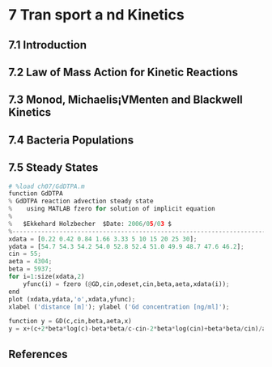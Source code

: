 
# 7 Tran sport a nd Kinetics
## 7.1 Introduction
## 7.2 Law of Mass Action for Kinetic Reactions
## 7.3 Monod, Michaelis¡VMenten and Blackwell Kinetics
## 7.4 Bacteria Populations
## 7.5 Steady States


```python
# %load ch07/GdDTPA.m
function GdDTPA
% GdDTPA reaction advection steady state      
%    using MATLAB fzero for solution of implicit equation                    
%
%   $Ekkehard Holzbecher  $Date: 2006/05/03 $
%--------------------------------------------------------------------------
xdata = [0.22 0.42 0.84 1.66 3.33 5 10 15 20 25 30];
ydata = [54.7 54.3 54.2 54.0 52.8 52.4 51.0 49.9 48.7 47.6 46.2];
cin = 55; 
aeta = 4304; 
beta = 5937;
for i=1:size(xdata,2)
    yfunc(i) = fzero (@GD,cin,odeset,cin,beta,aeta,xdata(i));
end
plot (xdata,ydata,'o',xdata,yfunc);
xlabel ('distance [m]'); ylabel ('Gd concentration [ng/ml]');

function y = GD(c,cin,beta,aeta,x)
y = x+(c+2*beta*log(c)-beta*beta/c-cin-2*beta*log(cin)+beta*beta/cin)/aeta;
```

## References


```python

```


```python

```
